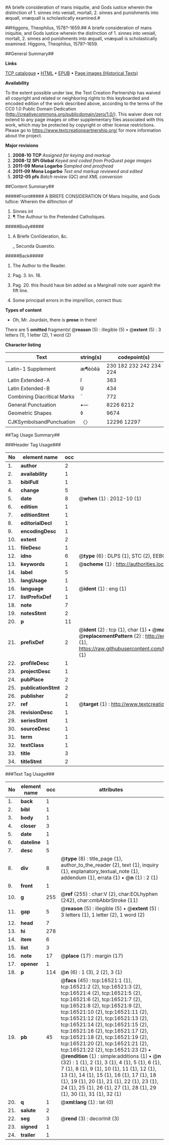 #A briefe consideration of mans iniquitie, and Gods iustice wherein the distinction of 1. sinnes into veniall, mortall, 2. sinnes and punishments into æquall, vnæquall is scholastically examined.#

##Higgons, Theophilus, 1578?-1659.##
A briefe consideration of mans iniquitie, and Gods iustice wherein the distinction of 1. sinnes into veniall, mortall, 2. sinnes and punishments into æquall, vnæquall is scholastically examined.
Higgons, Theophilus, 1578?-1659.

##General Summary##

**Links**

[TCP catalogue](http://www.ota.ox.ac.uk/tcp/)  • 
[HTML](http://tei.it.ox.ac.uk/tcp/Texts-HTML/free/A03/A03333.html)  • 
[EPUB](http://tei.it.ox.ac.uk/tcp/Texts-EPUB/free/A03/A03333.epub) • 
[Page images (Historical Texts)](https://historicaltexts.jisc.ac.uk/eebo-99851251e)

**Availability**

To the extent possible under law, the Text Creation Partnership has waived all copyright and related or neighboring rights to this keyboarded and encoded edition of the work described above, according to the terms of the CC0 1.0 Public Domain Dedication (http://creativecommons.org/publicdomain/zero/1.0/). This waiver does not extend to any page images or other supplementary files associated with this work, which may be protected by copyright or other license restrictions. Please go to https://www.textcreationpartnership.org/ for more information about the project.

**Major revisions**

1. __2008-10__ __TCP__ *Assigned for keying and markup*
1. __2008-12__ __SPi Global__ *Keyed and coded from ProQuest page images*
1. __2011-09__ __Mona Logarbo__ *Sampled and proofread*
1. __2011-09__ __Mona Logarbo__ *Text and markup reviewed and edited*
1. __2012-05__ __pfs__ *Batch review (QC) and XML conversion*

##Content Summary##

#####Front#####
A BRIEFE CONSIDERATION Of Mans Iniquitie, and Gods Iuſtice: Wherein the diſtinction of
1. Sinnes int
1. ¶ The Authour to the Pretended Catholiques.

#####Body#####

1. A Briefe Conſideration, &c.

    _ Secunda Quaestio.

#####Back#####

1. The Author to the Reader.

1. Pag. 3. lin. 18.

1. Pag. 20. this ſhould haue bin added as a Marginall note ouer againſt the fift line.

1. Some principall errors in the impreſſion, correct thus:

**Types of content**

  * Oh, Mr. Jourdain, there is **prose** in there!

There are 5 **omitted** fragments! 
 @__reason__ (5) : illegible (5)  •  @__extent__ (5) : 3 letters (1), 1 letter (2), 1 word (2)

**Character listing**


|Text|string(s)|codepoint(s)|
|---|---|---|
|Latin-1 Supplement|æ¶èòêà|230 182 232 242 234 224|
|Latin Extended-A|ſ|383|
|Latin Extended-B|Ʋ|434|
|Combining             Diacritical Marks|̄|772|
|General Punctuation|•—|8226 8212|
|Geometric Shapes|◊|9674|
|CJKSymbolsandPunctuation|〈〉|12296 12297|

##Tag Usage Summary##

###Header Tag Usage###

|No|element name|occ|attributes|
|---|---|---|---|
|1.|__author__|2||
|2.|__availability__|1||
|3.|__biblFull__|1||
|4.|__change__|5||
|5.|__date__|8| @__when__ (1) : 2012-10 (1)|
|6.|__edition__|1||
|7.|__editionStmt__|1||
|8.|__editorialDecl__|1||
|9.|__encodingDesc__|1||
|10.|__extent__|2||
|11.|__fileDesc__|1||
|12.|__idno__|6| @__type__ (6) : DLPS (1), STC (2), EEBO-CITATION (1), PROQUEST (1), VID (1)|
|13.|__keywords__|1| @__scheme__ (1) : http://authorities.loc.gov/ (1)|
|14.|__label__|5||
|15.|__langUsage__|1||
|16.|__language__|1| @__ident__ (1) : eng (1)|
|17.|__listPrefixDef__|1||
|18.|__note__|7||
|19.|__notesStmt__|2||
|20.|__p__|11||
|21.|__prefixDef__|2| @__ident__ (2) : tcp (1), char (1)  •  @__matchPattern__ (2) : ([0-9\-]+):([0-9IVX]+) (1), (.+) (1)  •  @__replacementPattern__ (2) : http://eebo.chadwyck.com/downloadtiff?vid=$1&page=$2 (1), https://raw.githubusercontent.com/textcreationpartnership/Texts/master/tcpchars.xml#$1 (1)|
|22.|__profileDesc__|1||
|23.|__projectDesc__|1||
|24.|__pubPlace__|2||
|25.|__publicationStmt__|2||
|26.|__publisher__|2||
|27.|__ref__|1| @__target__ (1) : http://www.textcreationpartnership.org/docs/. (1)|
|28.|__revisionDesc__|1||
|29.|__seriesStmt__|1||
|30.|__sourceDesc__|1||
|31.|__term__|1||
|32.|__textClass__|1||
|33.|__title__|3||
|34.|__titleStmt__|2||


###Text Tag Usage###

|No|element name|occ|attributes|
|---|---|---|---|
|1.|__back__|1||
|2.|__bibl__|1||
|3.|__body__|1||
|4.|__closer__|3||
|5.|__date__|1||
|6.|__dateline__|1||
|7.|__desc__|5||
|8.|__div__|8| @__type__ (8) : title_page (1), author_to_the_reader (2), text (1), inquiry (1), explanatory_textual_note (1), addendum (1), errata (1)  •  @__n__ (1) : 2 (1)|
|9.|__front__|1||
|10.|__g__|255| @__ref__ (255) : char:V (2), char:EOLhyphen (242), char:cmbAbbrStroke (11)|
|11.|__gap__|5| @__reason__ (5) : illegible (5)  •  @__extent__ (5) : 3 letters (1), 1 letter (2), 1 word (2)|
|12.|__head__|7||
|13.|__hi__|278||
|14.|__item__|6||
|15.|__list__|3||
|16.|__note__|17| @__place__ (17) : margin (17)|
|17.|__opener__|1||
|18.|__p__|114| @__n__ (6) : 1 (3), 2 (2), 3 (1)|
|19.|__pb__|45| @__facs__ (45) : tcp:16521:1 (1), tcp:16521:2 (2), tcp:16521:3 (2), tcp:16521:4 (2), tcp:16521:5 (2), tcp:16521:6 (2), tcp:16521:7 (2), tcp:16521:8 (2), tcp:16521:9 (2), tcp:16521:10 (2), tcp:16521:11 (2), tcp:16521:12 (2), tcp:16521:13 (2), tcp:16521:14 (2), tcp:16521:15 (2), tcp:16521:16 (2), tcp:16521:17 (2), tcp:16521:18 (2), tcp:16521:19 (2), tcp:16521:20 (2), tcp:16521:21 (2), tcp:16521:22 (2), tcp:16521:23 (2)  •  @__rendition__ (1) : simple:additions (1)  •  @__n__ (32) : 1 (1), 2 (1), 3 (1), 4 (1), 5 (1), 6 (1), 7 (1), 8 (1), 9 (1), 10 (1), 11 (1), 12 (1), 13 (1), 14 (1), 15 (1), 16 (1), 17 (1), 18 (1), 19 (1), 20 (1), 21 (1), 22 (1), 23 (1), 24 (1), 25 (1), 26 (1), 27 (1), 28 (1), 29 (1), 30 (1), 31 (1), 32 (1)|
|20.|__q__|1| @__xml:lang__ (1) : lat (0)|
|21.|__salute__|2||
|22.|__seg__|3| @__rend__ (3) : decorInit (3)|
|23.|__signed__|1||
|24.|__trailer__|1||

